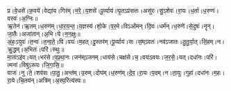 

  
प्र।वे॒धसे॑।क॒वये॑।वेद्या॑य।गिर॑म्।भ॒रे॒।य॒शसे॑।पू॒र्व्याय॑।घृ॒तऽप्र॑सत्तः।असु॑रः।सु॒ऽशेवः॑।रा॒यः।ध॒र्ता।ध॒रुणः॑।वस्वः॑।अ॒ग्निः॥  
ऋ॒तेन॑।ऋ॒तम्।ध॒रुण॑म्।धा॒र॒य॒न्त॒।य॒ज्ञस्य॑।शो॒के।प॒र॒मे।विऽओ॑मन्।दि॒वः।धर्म॑न्।ध॒रुणे॑।से॒दुषः॑।नॄन्।जा॒तैः।अजा॑तान्।अ॒भि।ये।न॒न॒क्षुः॥  
अं॒हः॒ऽयुवः॑।त॒न्वः॑।त॒न्व॒ते॒।वि।वयः॑।म॒हत्।दु॒स्तर॑म्।पू॒र्व्याय॑।सः।स॒म्ऽवतः॑।नव॑ऽजातः।तु॒तु॒र्या॒त्।सिं॒हम्।न।क्रु॒द्धम्।अ॒भितः॑।परि॑।स्थुः॥  
मा॒ताऽइ॑व।यत्।भर॑से।प॒प्र॒था॒नः।जन॑म्ऽजनम्।धाय॑से।चक्ष॑से।च॒।वयः॑ऽवयः।ज॒र॒से॒।यत्।दधा॑नः।परि॑।त्मना॑।विषु॑ऽरूपः।जि॒गा॒सि॒॥  
वाजः॑।नु।ते॒।शव॑सः।पा॒तु॒।अन्त॑म्।उ॒रुम्।दोघ॑म्।ध॒रुण॑म्।दे॒व॒।रा॒यः।प॒दम्।न।ता॒युः।गुहा॑।दधा॑नः।म॒हः।रा॒ये।चि॒तय॑न्।अत्रि॑म्।अ॒स्प॒रित्य॑स्पः॥  

